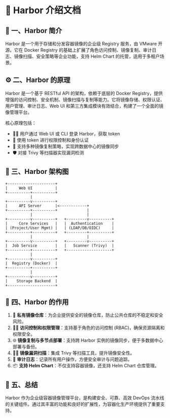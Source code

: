 # 🚢 Harbor 介绍文档

## 📌 一、Harbor 简介
Harbor 是一个用于存储和分发容器镜像的企业级 Registry 服务，由 VMware 开源。它在 Docker Registry 的基础上扩展了角色访问控制、镜像复制、审计日志、镜像扫描、安全策略等企业功能，支持 Helm Chart 的托管，适用于多租户场景。

## ⚙️ 二、Harbor 的原理
Harbor 是一个基于 RESTful API 的架构，依赖于底层的 Docker Registry，提供增强的访问控制、安全机制、镜像扫描与复制等能力。它将镜像存储、权限认证、用户管理、审计日志、Web UI 和第三方集成模块有效结合，构建了一个全面的镜像管理平台。

核心原理包括：
- 🧑‍💻 用户通过 Web UI 或 CLI 登录 Harbor，获取 token
- 🔐 使用 token 进行权限控制和身份认证
- 🔁 支持多种镜像复制策略，实现跨数据中心的镜像同步
- 🛡️ 对接 Trivy 等扫描器实现漏洞检测

## 🧱 三、Harbor 架构图
```
+---------------------+
|     Web UI          |
+----------+----------+
           |
+----------v----------+
|     API Server      |<------------+
+----------+----------+             |
           |                        |
+----------v----------+   +---------v----------+
|     Core Services   |   |  Authentication    |
| (Project/User Mgmt) |   | (LDAP/DB/OIDC)     |
+----------+----------+   +---------+----------+
           |                        |
+----------v----------+   +---------v----------+
|  Job Service        |   |   Scanner (Trivy)  |
+----------+----------+   +--------------------+
           |
+----------v----------+
|  Registry (Docker)  |
+----------+----------+
           |
+----------v----------+
|    Storage Backend  |
+---------------------+
```

## 🧰 四、Harbor 的作用
1. 🏢 **私有镜像仓库**：为企业提供安全的镜像仓库，防止公共仓库的不稳定和安全风险。
2. 🧑‍🔧 **访问控制和权限管理**：支持基于角色的访问控制 (RBAC)，确保资源隔离和权限安全。
3. 🌐 **镜像复制与多节点部署**：支持跨 Harbor 实例的镜像同步，便于多数据中心部署与备份。
4. 🕵️‍♂️ **镜像漏洞扫描**：集成 Trivy 等扫描工具，提升镜像安全性。
5. 📝 **审计日志**：记录所有用户操作，方便安全审计与问题追踪。
6. 📦 **支持 Helm Chart**：不仅支持容器镜像，还支持 Helm Chart 仓库管理。

## 🧾 五、总结
Harbor 作为企业级容器镜像管理平台，是构建安全、可靠、高效 DevOps 流水线的关键组件。通过其丰富的功能和良好的扩展性，为容器化生产环境提供了重要支持。
